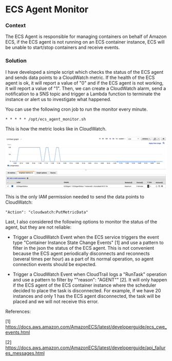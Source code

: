 # ECS Agent Monitor

### Context

The ECS Agent is responsible for managing containers on behalf of Amazon ECS, if the ECS agent is not running on an ECS container instance, ECS will be unable to start/stop containers and receive events.

### Solution

I have developed a simple script which checks the status of the ECS agent and sends data points to a CloudWatch metric. If the health of the ECS agent is ok, it will report a value of "0" and if the ECS agent is not working, it will report a value of "1". Then, we can create a CloudWatch alarm, send a notification to a SNS topic and trigger a Lambda function to terminate the instance or alert us to investigate what happened.

You can use the following cron job to run the monitor every minute.

```
* * * * * /opt/ecs_agent_monitor.sh
```

This is how the metric looks like in CloudWatch.

![CW Metric](/images/cw_metric.png)

This is the only IAM permission needed to send the data points to CloudWatch:

```
"Action": "cloudwatch:PutMetricData"
```

Last, I also considered the following options to monitor the status of the agent, but they are not reliable:

- Trigger a CloudWatch Event when the ECS service triggers the event type "Container Instance State Change Events" [1] and use a pattern to filter in the json the status of the ECS agent. This is not convenient because the ECS agent periodically disconnects and reconnects (several times per hour) as a part of its normal operation, so agent connection events should be expected.

- Trigger a CloudWatch Event when CloudTrail logs a "RunTask" operation and use a pattern to filter by ""reason": "AGENT"" [2]. It will only happen if the ECS agent of the ECS container instance where the scheduler decided to place the task is disconnected. For example, if we have 20 instances and only 1 has the ECS agent disconnected, the task will be placed and we will not receive this error.

References:

[1] https://docs.aws.amazon.com/AmazonECS/latest/developerguide/ecs_cwe_events.html

[2] https://docs.aws.amazon.com/AmazonECS/latest/developerguide/api_failures_messages.html

